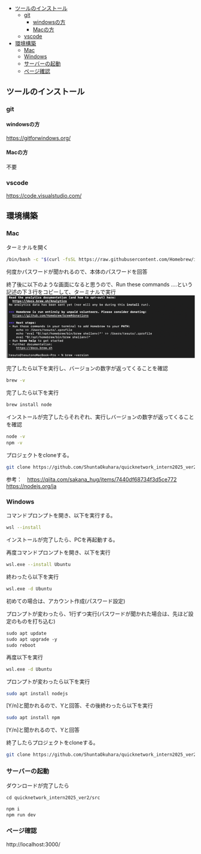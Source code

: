 - [ツールのインストール](#ツールのインストール)
    - [git](#git)
        - [windowsの方](#windowsの方)
        - [Macの方](#macの方)
    - [vscode](#vscode)
- [環境構築](#環境構築)
    - [Mac](#mac)
    - [Windows](#windows)
    - [サーバーの起動](#サーバーの起動)
    - [ページ確認](#ページ確認)


## ツールのインストール
### git
#### windowsの方
https://gitforwindows.org/

#### Macの方
不要

### vscode
https://code.visualstudio.com/

## 環境構築
### Mac
ターミナルを開く
```bash
/bin/bash -c "$(curl -fsSL https://raw.githubusercontent.com/Homebrew/install/HEAD/install.sh)"
```
何度かパスワードが聞かれるので、本体のパスワードを回答

終了後に以下のような画面になると思うので、Run these commands ....という記述の下３行をコピーして、ターミナルで実行
![homebrewインストール後](<Homebrew.png>)

完了したら以下を実行し、バージョンの数字が返ってくることを確認
```bash
brew -v
```

完了したら以下を実行
```bash
brew install node
```

インストールが完了したらそれぞれ、実行しバージョンの数字が返ってくることを確認
```bash
node -v
npm -v
```

プロジェクトをcloneする。
```bash
git clone https://github.com/ShuntaOkuhara/quicknetwork_intern2025_ver2.git
```

参考：　https://qiita.com/sakana_hug/items/7440df68734f3d5ce772
https://nodejs.org/ja

### Windows
コマンドプロンプトを開き、以下を実行する。
```bash
wsl --install
```
インストールが完了したら、PCを再起動する。

再度コマンドプロンプトを開き、以下を実行
```bash
wsl.exe --install Ubuntu
```
終わったら以下を実行
```bash
wsl.exe -d Ubuntu
```
初めての場合は、アカウント作成(パスワード設定)

プロンプトが変わったら、1行ずつ実行(パスワードが聞かれた場合は、先ほど設定のものを打ち込む)
```
sudo apt update 
sudo apt upgrade -y 
sudo reboot
```
再度以下を実行
```bash
wsl.exe -d Ubuntu
```
プロンプトが変わったら以下を実行
```bash
sudo apt install nodejs 
```
[Y/n]と聞かれるので、Yと回答、その後終わったら以下を実行
```bash
sudo apt install npm
```
[Y/n]と聞かれるので、Yと回答

終了したらプロジェクトをcloneする。
```bash
git clone https://github.com/ShuntaOkuhara/quicknetwork_intern2025_ver2.git
```

### サーバーの起動
ダウンロードが完了したら
```
cd quicknetwork_intern2025_ver2/src
```

```
npm i
npm run dev
```

### ページ確認
http://localhost:3000/
